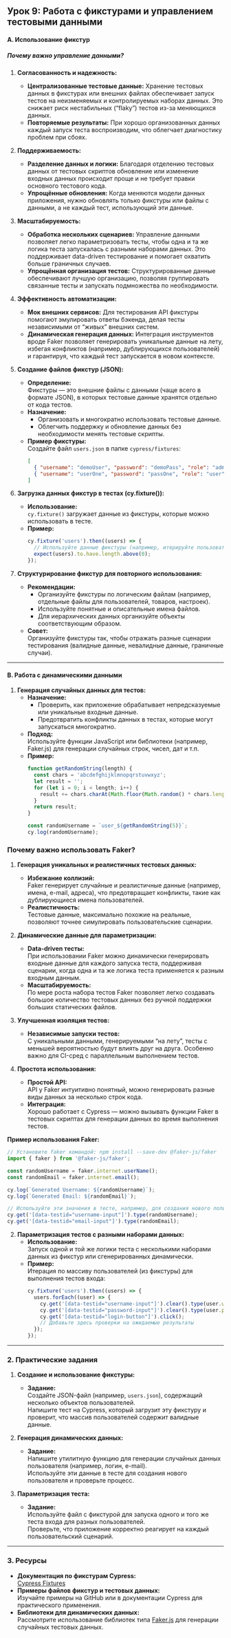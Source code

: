 ## **Урок 9: Работа с фикстурами и управлением тестовыми данными**

#### **A. Использование фикстур**

##### **Почему важно управление данными?**

1. **Согласованность и надежность:**
   - **Централизованные тестовые данные:** Хранение тестовых данных в фикстурах или внешних файлах обеспечивает запуск тестов на неизменяемых и контролируемых наборах данных. Это снижает риск нестабильных (“flaky”) тестов из-за меняющихся данных.
   - **Повторяемые результаты:** При хорошо организованных данных каждый запуск теста воспроизводим, что облегчает диагностику проблем при сбоях.

2. **Поддерживаемость:**
   - **Разделение данных и логики:** Благодаря отделению тестовых данных от тестовых скриптов обновление или изменение входных данных происходит проще и не требует правки основного тестового кода.
   - **Упрощённые обновления:** Когда меняются модели данных приложения, нужно обновлять только фикстуры или файлы с данными, а не каждый тест, использующий эти данные.

3. **Масштабируемость:**
   - **Обработка нескольких сценариев:** Управление данными позволяет легко параметризовать тесты, чтобы одна и та же логика теста запускалась с разными наборами данных. Это поддерживает data-driven тестирование и помогает охватить больше граничных случаев.
   - **Упрощённая организация тестов:** Структурированные данные обеспечивают лучшую организацию, позволяя группировать связанные тесты и запускать подмножества по необходимости.

4. **Эффективность автоматизации:**
   - **Мок внешних сервисов:** Для тестирования API фикстуры помогают эмулировать ответы бэкенда, делая тесты независимыми от “живых” внешних систем.
   - **Динамическая генерация данных:** Интеграция инструментов вроде Faker позволяет генерировать уникальные данные на лету, избегая конфликтов (например, дублирующихся пользователей) и гарантируя, что каждый тест запускается в новом контексте.

1. **Создание файлов фикстур (JSON):**
   - **Определение:**  
     Фикстуры — это внешние файлы с данными (чаще всего в формате JSON), в которых тестовые данные хранятся отдельно от кода тестов.
   - **Назначение:**  
     - Организовать и многократно использовать тестовые данные.
     - Облегчить поддержку и обновление данных без необходимости менять тестовые скрипты.
   - **Пример фикстуры:**  
     Создайте файл `users.json` в папке `cypress/fixtures`:
     ```json
     [
       { "username": "demoUser", "password": "demoPass", "role": "admin" },
       { "username": "userOne", "password": "passOne", "role": "user" }
     ]
     ```

2. **Загрузка данных фикстур в тестах (cy.fixture()):**
   - **Использование:**  
     `cy.fixture()` загружает данные из фикстуры, которые можно использовать в тесте.
   - **Пример:**
     ```javascript
     cy.fixture('users').then((users) => {
       // Используйте данные фикстуры (например, итерируйте пользователей для выполнения теста входа)
       expect(users).to.have.length.above(0);
     });
     ```

3. **Структурирование фикстур для повторного использования:**
   - **Рекомендации:**  
     - Организуйте фикстуры по логическим файлам (например, отдельные файлы для пользователей, товаров, настроек).
     - Используйте понятные и описательные имена файлов.
     - Для иерархических данных организуйте объекты соответствующим образом.
   - **Совет:**  
     Организуйте фикстуры так, чтобы отражать разные сценарии тестирования (валидные данные, невалидные данные, граничные случаи).

---

#### **B. Работа с динамическими данными**

1. **Генерация случайных данных для тестов:**
   - **Назначение:**  
     - Проверить, как приложение обрабатывает непредсказуемые или уникальные входные данные.
     - Предотвратить конфликты данных в тестах, которые могут запускаться многократно.
   - **Подход:**  
     Используйте функции JavaScript или библиотеки (например, Faker.js) для генерации случайных строк, чисел, дат и т.п.
   - **Пример:**
     ```javascript
     function getRandomString(length) {
       const chars = 'abcdefghijklmnopqrstuvwxyz';
       let result = '';
       for (let i = 0; i < length; i++) {
         result += chars.charAt(Math.floor(Math.random() * chars.length));
       }
       return result;
     }

     const randomUsername = `user_${getRandomString(5)}`;
     cy.log(randomUsername);
     ```

### **Почему важно использовать Faker?**

1. **Генерация уникальных и реалистичных тестовых данных:**
   - **Избежание коллизий:**  
     Faker генерирует случайные и реалистичные данные (например, имена, e-mail, адреса), что предотвращает конфликты, такие как дублирующиеся имена пользователей.
   - **Реалистичность:**  
     Тестовые данные, максимально похожие на реальные, позволяют точнее симулировать пользовательские сценарии.

2. **Динамические данные для параметризации:**
   - **Data-driven тесты:**  
     При использовании Faker можно динамически генерировать входные данные для каждого запуска теста, поддерживая сценарии, когда одна и та же логика теста применяется к разным входным данным.
   - **Масштабируемость:**  
     По мере роста набора тестов Faker позволяет легко создавать большое количество тестовых данных без ручной поддержки больших статических файлов.

3. **Улучшенная изоляция тестов:**
   - **Независимые запуски тестов:**  
     С уникальными данными, генерируемыми “на лету”, тесты с меньшей вероятностью будут влиять друг на друга. Особенно важно для CI-сред с параллельным выполнением тестов.

4. **Простота использования:**
   - **Простой API:**  
     API у Faker интуитивно понятный, можно генерировать разные виды данных за несколько строк кода.
   - **Интеграция:**  
     Хорошо работает с Cypress — можно вызывать функции Faker в тестовых скриптах для генерации данных во время выполнения тестов.

**Пример использования Faker:**

```javascript
// Установите faker командой: npm install --save-dev @faker-js/faker
import { faker } from '@faker-js/faker';

const randomUsername = faker.internet.userName();
const randomEmail = faker.internet.email();

cy.log(`Generated Username: ${randomUsername}`);
cy.log(`Generated Email: ${randomEmail}`);

// Используйте эти значения в тесте, например, для создания нового пользователя.
cy.get('[data-testid="username-input"]').type(randomUsername);
cy.get('[data-testid="email-input"]').type(randomEmail);
```

2. **Параметризация тестов с разными наборами данных:**
   - **Использование:**  
     Запуск одной и той же логики теста с несколькими наборами данных из фикстур или сгенерированных динамически.
   - **Пример:**  
     Итерация по массиву пользователей (из фикстуры) для выполнения тестов входа:
     ```javascript
     cy.fixture('users').then((users) => {
       users.forEach((user) => {
         cy.get('[data-testid="username-input"]').clear().type(user.username);
         cy.get('[data-testid="password-input"]').clear().type(user.password);
         cy.get('[data-testid="login-button"]').click();
         // Добавьте здесь проверки на ожидаемые результаты
       });
     });
     ```

---

### **2. Практические задания**

1. **Создание и использование фикстуры:**
   - **Задание:**  
     Создайте JSON-файл (например, `users.json`), содержащий несколько объектов пользователей.  
     Напишите тест на Cypress, который загрузит эту фикстуру и проверит, что массив пользователей содержит валидные данные.

2. **Генерация динамических данных:**
   - **Задание:**  
     Напишите утилитную функцию для генерации случайных данных пользователя (например, логин, e-mail).  
     Используйте эти данные в тесте для создания нового пользователя и проверьте процесс.

3. **Параметризация теста:**
   - **Задание:**  
     Используйте файл с фикстурой для запуска одного и того же теста входа для разных пользователей.  
     Проверьте, что приложение корректно реагирует на каждый пользовательский сценарий.

---

### **3. Ресурсы**

- **Документация по фикстурам Cypress:**  
  [Cypress Fixtures](https://docs.cypress.io/api/commands/fixture)
- **Примеры файлов фикстур и тестовых данных:**  
  Изучайте примеры на GitHub или в документации Cypress для практического применения.
- **Библиотеки для динамических данных:**  
  Рассмотрите использование библиотек типа [Faker.js](https://www.npmjs.com/package/faker) для генерации случайных тестовых данных.